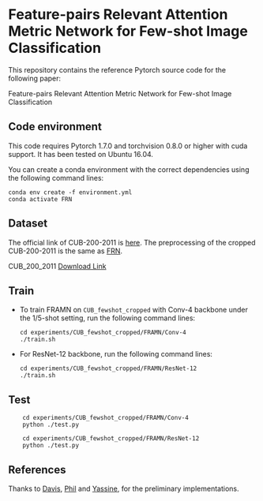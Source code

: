 # Feature-pairs Relevant Attention Metric Network for Few-shot Image Classification

This repository contains the reference Pytorch source code for the following paper:

Feature-pairs Relevant Attention Metric Network for Few-shot Image Classification



## Code environment
This code requires Pytorch 1.7.0 and torchvision 0.8.0 or higher with cuda support. It has been tested on Ubuntu 16.04. 

You can create a conda environment with the correct dependencies using the following command lines:
```
conda env create -f environment.yml
conda activate FRN
```

## Dataset
The official link of CUB-200-2011 is [here](http://www.vision.caltech.edu/visipedia/CUB-200-2011.html). The preprocessing of the cropped CUB-200-2011 is the same as [FRN](https://github.com/Tsingularity/FRN).

CUB_200_2011 [Download Link](https://drive.google.com/file/d/1hbzc_P1FuxMkcabkgn9ZKinBwW683j45/view)

## Train

* To train FRAMN on `CUB_fewshot_cropped` with Conv-4 backbone under the 1/5-shot setting, run the following command lines:

  ```shell
  cd experiments/CUB_fewshot_cropped/FRAMN/Conv-4
  ./train.sh
  ```

* For ResNet-12 backbone, run the following command lines:

  ```shell
  cd experiments/CUB_fewshot_cropped/FRAMN/ResNet-12
  ./train.sh
  ```

## Test

```shell
    cd experiments/CUB_fewshot_cropped/FRAMN/Conv-4
    python ./test.py
    
    cd experiments/CUB_fewshot_cropped/FRAMN/ResNet-12
    python ./test.py
```

## References

Thanks to  [Davis](https://github.com/Tsingularity/FRN), [Phil](https://github.com/lucidrains/vit-pytorch) and  [Yassine](https://github.com/yassouali/SCL), for the preliminary implementations.

